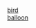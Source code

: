 [bird](https://zsandax.github.io/bird-with-balloon/C1-1.html)
<br>
[balloon](https://zsandax.github.io/bird-with-balloon/C2-1.html)
